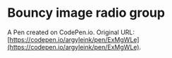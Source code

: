 # Bouncy image radio group

A Pen created on CodePen.io. Original URL: [https://codepen.io/argyleink/pen/ExMgWLe](https://codepen.io/argyleink/pen/ExMgWLe).

